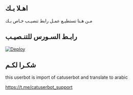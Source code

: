 ## اهـلا بـك
مـن هـنا تستطيـع عمـل رابط تنصيـب خـاص بـك

## رابـط السـورس للتنـصيـب

[![Deploy](https://www.herokucdn.com/deploy/button.svg)](https://heroku.com/deploy?template=https://github.com/phkkkiut/jmthon)

## شكـرا لكـم 


this userbot is import of catuserbot and translate to arabic

https://t.me/catuserbot_support
